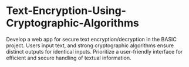 # Text-Encryption-Using-Cryptographic-Algorithms
Develop a web app for secure text encryption/decryption in the BASIC project. Users input text, and strong cryptographic algorithms ensure distinct outputs for identical inputs. Prioritize a user-friendly interface for efficient and secure handling of textual information.
